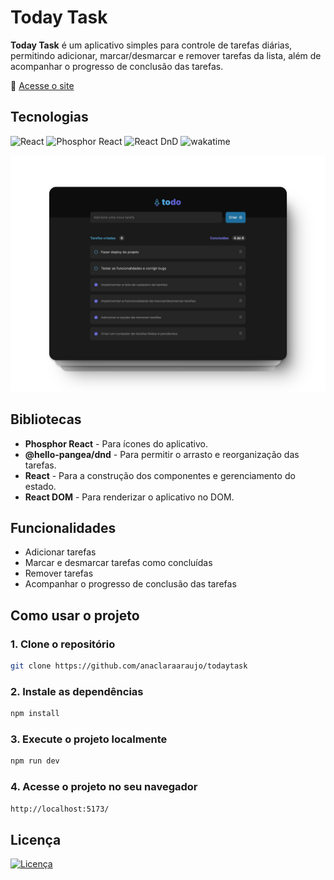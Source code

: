 # Today Task

**Today Task** é um aplicativo simples para controle de tarefas diárias, permitindo adicionar, marcar/desmarcar e remover tarefas da lista, além de acompanhar o progresso de conclusão das tarefas.

🔗 <a href="https://todaytask.vercel.app/">Acesse o site</a>

## Tecnologias

<p>
  <img alt="React" src="https://img.shields.io/static/v1?label=react&message=18.3.1&color=20232A&labelColor=61DAFB">
  <img alt="Phosphor React" src="https://img.shields.io/static/v1?label=phosphor-react&message=2.1.7&color=20232A&labelColor=3C9C93">
  <img alt="React DnD" src="https://img.shields.io/static/v1?label=@hello-pangea/dnd&message=17.0.0&color=20232A&labelColor=F7D87C">
  <img alt="wakatime" src="https://wakatime.com/badge/user/30563c84-4568-4594-9bbe-b31f0effd26b/project/78e3b846-1321-4791-b410-a18f0f728ed9.svg">
</p>

<img src="./src//assets/mockup.png">

## Bibliotecas
- **Phosphor React** - Para ícones do aplicativo.
- **@hello-pangea/dnd** - Para permitir o arrasto e reorganização das tarefas.
- **React** - Para a construção dos componentes e gerenciamento do estado.
- **React DOM** - Para renderizar o aplicativo no DOM.

## Funcionalidades

- Adicionar tarefas  
- Marcar e desmarcar tarefas como concluídas  
- Remover tarefas  
- Acompanhar o progresso de conclusão das tarefas

## Como usar o projeto
### 1. Clone o repositório
```sh
git clone https://github.com/anaclaraaraujo/todaytask
```

### 2. Instale as dependências
```sh
npm install
```

### 3. Execute o projeto localmente
```sh
npm run dev
```

### 4. Acesse o projeto no seu navegador
```sh
http://localhost:5173/
```

## Licença 
[![Licença](https://img.shields.io/github/license/anaclaraaraujo/todaytask)](https://github.com/anaclaraaraujo/todaytask/blob/main/LICENSE)
